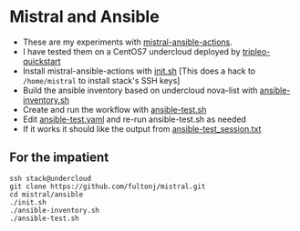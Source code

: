 Mistral and Ansible
===================

- These are my experiments with [mistral-ansible-actions](https://github.com/d0ugal/mistral-ansible-actions).
- I have tested them on a CentOS7 undercloud deployed by [tripleo-quickstart](https://github.com/openstack/tripleo-quickstart)
- Install mistral-ansible-actions with [init.sh](https://github.com/fultonj/mistral/tree/master/ansible/init.sh) [This does a hack to `/home/mistral` to install stack's SSH keys]
- Build the ansible inventory based on undercloud nova-list with [ansible-inventory.sh](https://github.com/fultonj/mistral/tree/master/ansible/ansible-inventory.sh)
- Create and run the workflow with [ansible-test.sh](https://github.com/fultonj/mistral/tree/master/ansible/ansible-test.sh)
- Edit [ansible-test.yaml](https://github.com/fultonj/mistral/tree/master/ansible/ansible-test.yaml) and re-run ansible-test.sh as needed
- If it works it should like the output from [ansible-test_session.txt](https://github.com/fultonj/mistral/tree/master/ansible/ansible-test_session.txt)

For the impatient
-----------------
```
ssh stack@undercloud
git clone https://github.com/fultonj/mistral.git
cd mistral/ansible
./init.sh
./ansible-inventory.sh
./ansible-test.sh
```
